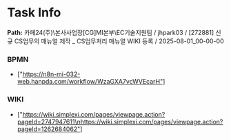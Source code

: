 # Task Info

**Path:** 카페24(주)\본사사업장\[CG]MI본부\EC기술지원팀 / jhpark03 / [272881] 신규 CS업무의 매뉴얼 제작 _ CS업무처리 매뉴얼 WIKI 등록 / 2025-08-01_00-00-00

### BPMN
- ["https://n8n-mi-032-web.hanpda.com/workflow/WzaGXA7vcWVEcarH"]

### WIKI
- ["https://wiki.simplexi.com/pages/viewpage.action?pageId=2747947611\nhttps://wiki.simplexi.com/pages/viewpage.action?pageId=1262684062"]

